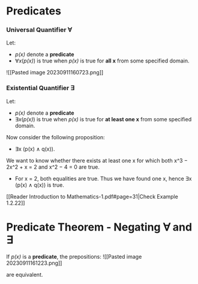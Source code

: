 

# Predicates

### Universal Quantifier ∀

Let:
- *p(x)* denote a **predicate**
- ∀*x*(*p(x)*) is true when *p(x)* is true for **all x** from some specified domain.

![[Pasted image 20230911160723.png]]

### Existential Quantifier ∃

Let:
- *p(x)* denote a **predicate**
- ∃*x*(*p(x)*) is true when *p(x)* is true for **at least one x** from some specified domain.

Now consider the following proposition: 
- ∃x (p(x) ∧ q(x)). 

We want to know whether there exists at least one x for which both x^3 − 2x^2 + x = 2 and x^2 − 4 = 0 are true. 
- For x = 2, both equalities are true. Thus we have found one x, hence ∃x (p(x) ∧ q(x)) is true.

[[Reader Introduction to Mathematics-1.pdf#page=31|Check Example 1.2.22]]

# Predicate Theorem - Negating ∀ and ∃

If *p(x)* is a **predicate**, the prepositions:
![[Pasted image 20230911161223.png]]

are equivalent.


